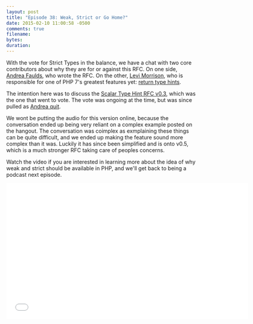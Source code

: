 ```yaml
---
layout: post
title: "Episode 38: Weak, Strict or Go Home?"
date: 2015-02-10 11:00:58 -0500
comments: true
filename: 
bytes: 
duration:
---
```


With the vote for Strict Types in the balance, we have a chat with two core contributors about why they are for or against this RFC. On one side, [Andrea Faulds], who wrote the RFC. On the other, [Levi Morrison], who is responsible for one of PHP 7's greatest features yet: [return type hints](https://wiki.php.net/rfc/return_types).

[Andrea Faulds]: https://twitter.com/AndreaFaulds
[Levi Morrison]: https://twitter.com/morrisonlevi

The intention here was to discuss the [Scalar Type Hint RFC v0.3](https://wiki.php.net/rfc/scalar_type_hints?rev=1423876660), which was the one that went to vote. The vote was ongoing at the time, but was since pulled as [Andrea quit](http://blog.ajf.me/2015-02-15-i-quit).

We wont be putting the audio for this version online, because the conversation ended up being very reliant on a complex example posted on the hangout. The conversation was coimplex as exmplaining these things can be quite difficult, and we ended up making the feature sound more complex than it was. Luckily it has since been simplified and is onto v0.5, which is a much stronger RFC taking care of peoples concerns.

Watch the video if you are interested in learning more about the idea of why weak and strict should be available in PHP, and we'll get back to being a podcast next episode.

<iframe width="640" height="360" src="//www.youtube.com/embed/GTwbT7i9-Z4" frameborder="0" allowfullscreen></iframe>
